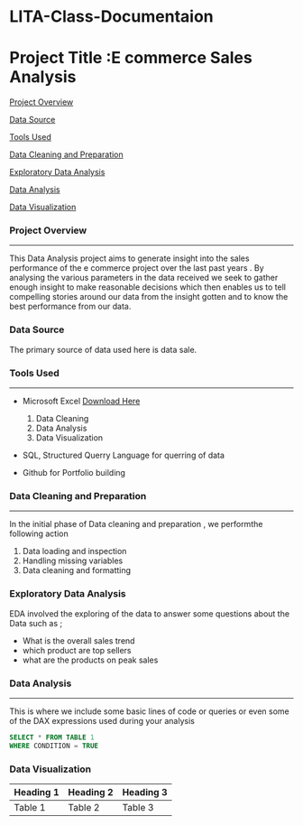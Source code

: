 # LITA-Class-Documentaion

# Project Title :E commerce Sales Analysis

[Project Overview](#project-overview)

[Data Source](#data-source)

[Tools Used](#tools-used)

[Data Cleaning and Preparation](#data-cleaning-and-preparation)

[Exploratory Data Analysis](#exploratory-data-analysis)

[Data Analysis](#data-analysis)

[Data Visualization](#data-visualization)


### Project Overview 
---
This Data Analysis project aims to generate insight into the sales performance of the e commerce project over the last past years . By analysing the various parameters in the data received  we seek to gather enough insight to make reasonable decisions which then enables us to tell compelling stories around our data from the insight gotten and to know the best performance from our data.

### Data Source
The primary source of data used here is data sale.

### Tools Used
---
- Microsoft Excel [Download Here](https://www.microsoft.com)
  1. Data Cleaning
  2. Data  Analysis
  3. Data Visualization

- SQL, Structured Querry Language for querring of data
- Github for Portfolio building

### Data Cleaning and Preparation
---
In the initial phase of Data cleaning and preparation , we performthe following action
  1. Data loading and inspection
  2. Handling missing variables
  3. Data cleaning and formatting

### Exploratory Data Analysis
EDA involved the exploring of the data to answer some questions about the Data such as ;
- What is the overall sales trend
- which product are top sellers
- what are the products on peak sales

 ### Data Analysis 
 ---
 This is where we include some basic lines of code or queries or even some of the DAX expressions used during your analysis

 ```SQL
SELECT * FROM TABLE 1
WHERE CONDITION = TRUE
```

### Data Visualization




|Heading 1|Heading 2|Heading 3|
|---------|---------|---------|
|Table 1|Table 2|Table 3|
